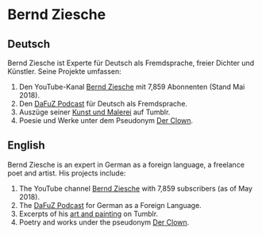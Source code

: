 # Bernd Ziesche

## Deutsch

Bernd Ziesche ist Experte für Deutsch als Fremdsprache, freier Dichter und Künstler. Seine Projekte umfassen:

1. Den YouTube-Kanal [Bernd Ziesche](https://www.youtube.com/user/germanlearning) mit 7,859 Abonnenten (Stand Mai 2018).
2. Den [DaFuZ Podcast](https://dafuz.wordpress.com/) für Deutsch als Fremdsprache.
3. Auszüge seiner [Kunst und Malerei](http://kunst-ziesche.tumblr.com/) auf Tumblr.
4. Poesie und Werke unter dem Pseudonym [Der Clown](https://derclownkunst.wordpress.com/).

## English

Bernd Ziesche is an expert in German as a foreign language, a freelance poet and artist. His projects include:

1. The YouTube channel [Bernd Ziesche](https://www.youtube.com/user/germanlearning) with 7,859 subscribers (as of May 2018).
2. The [DaFuZ Podcast](https://dafuz.wordpress.com/) for German as a Foreign Language.
3. Excerpts of his [art and painting](http://kunst-ziesche.tumblr.com/) on Tumblr.
4. Poetry and works under the pseudonym [Der Clown](https://derclownkunst.wordpress.com/).


